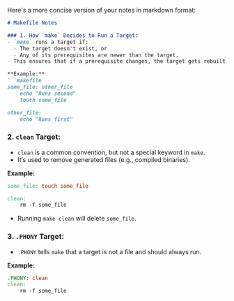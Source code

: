 Here's a more concise version of your notes in markdown format:

```markdown
# Makefile Notes

### 1. How `make` Decides to Run a Target:
- `make` runs a target if:
  - The target doesn't exist, or
  - Any of its prerequisites are newer than the target.
- This ensures that if a prerequisite changes, the target gets rebuilt.

**Example:**
```makefile
some_file: other_file
    echo "Runs second"
    touch some_file

other_file:
    echo "Runs first"
```

### 2. `clean` Target:
- `clean` is a common convention, but not a special keyword in `make`.
- It’s used to remove generated files (e.g., compiled binaries).

**Example:**
```makefile
some_file: touch some_file

clean:
    rm -f some_file
```
- Running `make clean` will delete `some_file`.

### 3. `.PHONY` Target:
- `.PHONY` tells `make` that a target is not a file and should always run.

**Example:**
```makefile
.PHONY: clean
clean:
    rm -f some_file
